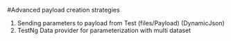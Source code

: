 #Advanced payload creation strategies
1. Sending parameters to payload from Test (files/Payload) (DynamicJson)
2. TestNg Data provider for parameterization with multi dataset
